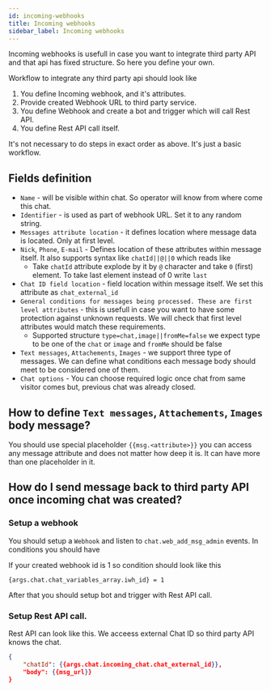 ```yaml
---
id: incoming-webhooks
title: Incoming webhooks
sidebar_label: Incoming webhooks
---
```


Incoming webhooks is usefull in case you want to integrate third party API and that api has fixed structure. So here you define your own.

Workflow to integrate any third party api should look like

1. You define Incoming webhook, and it's attributes.
2. Provide created Webhook URL to third party service.
2. You define Webhook and create a bot and trigger which will call Rest API.
4. You define Rest API call itself.

It's not necessary to do steps in exact order as above. It's just a basic workflow.

## Fields definition

* `Name` - will be visible within chat. So operator will know from where come this chat.
* `Identifier` - is used as part of webhook URL. Set it to any random string.
* `Messages attribute location` - it defines location where message data is located. Only at first level.
* `Nick`, `Phone`, `E-mail` - Defines location of these attributes within message itself. It also supports syntax like `chatId||@||0` which reads like
    * Take `chatId` attribute explode by it by `@` character and take `0` (first) element. To take last element instead of 0 write `last`
* `Chat ID field location` - field location within message itself. We set this attribute as `chat_external_id`
* `General conditions for messages being processed. These are first level attributes` - this is usefull in case you want to have some protection against unknown requests. We will check that first level attributes would match these requirements.
    * Supported structure `type=chat,image||fromMe=false` we expect type to be one of the `chat` or `image` and `fromMe` should be false
* `Text messages`, `Attachements`, `Images` - we support three type of messages. We can define what conditions each message body should meet to be considered one of them.
* `Chat options` - You can choose required logic once chat from same visitor comes but, previous chat was already closed.

## How to define `Text messages`, `Attachements`, `Images` body message?

You should use special placeholder `{{msg.<attribute>}}` you can access any message attribute and does not matter how deep it is. It can have more than one placeholder in it.

## How do I send message back to third party API once incoming chat was created?

### Setup a webhook

You should setup a `Webhook` and listen to `chat.web_add_msg_admin` events. In conditions you should have

If your created webhook id is 1 so condition should look like this

`{args.chat.chat_variables_array.iwh_id} = 1`

After that you should setup bot and trigger with Rest API call.

### Setup Rest API call.

Rest API can look like this. We acceess external Chat ID so third party API knows the chat.

```json
{
    "chatId": {{args.chat.incoming_chat.chat_external_id}},
    "body": {{msg_url}}
}
```